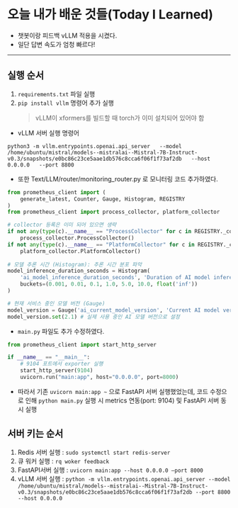 # 오늘 내가 배운 것들(Today I Learned)

- 챗봇이랑 피드백 vLLM 적용을 시켰다.
- 일단 답변 속도가 엄청 빠르다!

---

## 실행 순서

1. `requirements.txt` 파일 실행
2. `pip install vllm` 명령어 추가 실행
    > vLLM이 xformers를 빌드할 때 torch가 이미 설치되어 있어야 함

- vLLM 서버 실행 명령어

```plaintext
python3 -m vllm.entrypoints.openai.api_server   --model /home/ubuntu/mistral/models--mistralai--Mistral-7B-Instruct-v0.3/snapshots/e0bc86c23ce5aae1db576c8cca6f06f1f73af2db   --host 0.0.0.0   --port 8800
```

- 또한 Text/LLM/router/monitoring_router.py 로 모니터링 코드 추가하였다.

```python
from prometheus_client import (
    generate_latest, Counter, Gauge, Histogram, REGISTRY
)
from prometheus_client import process_collector, platform_collector

# collector 등록은 이미 되어 있으면 생략
if not any(type(c).__name__ == "ProcessCollector" for c in REGISTRY._collector_to_names):
    process_collector.ProcessCollector()
if not any(type(c).__name__ == "PlatformCollector" for c in REGISTRY._collector_to_names):
    platform_collector.PlatformCollector()
   
# 모델 추론 시간 (Histogram): 추론 시간 분포 파악
model_inference_duration_seconds = Histogram(
    'ai_model_inference_duration_seconds', 'Duration of AI model inference in seconds',
    buckets=(0.001, 0.01, 0.1, 1.0, 5.0, 10.0, float('inf'))
)

# 현재 서비스 중인 모델 버전 (Gauge)
model_version = Gauge('ai_current_model_version', 'Current AI model version')
model_version.set(2.1) # 실제 사용 중인 AI 모델 버전으로 설정
```

- `main.py` 파일도 추가 수정하였다.

```python
from prometheus_client import start_http_server

if __name__ == "__main__":
    # 9104 포트에서 exporter 실행
    start_http_server(9104)
    uvicorn.run("main:app", host="0.0.0.0", port=8000)
```

- 따라서 기존 `uvicorn main:app ~` 으로 FastAPI 서버 실행했었는데, 코드 수정으로 인해 `python main.py` 실행 시  metrics 연동(port: 9104) 및 FastAPI 서버 동시 실행

## 서버 키는 순서

1. Redis 서버 실행 :
`sudo systemctl start redis-server`
2. 큐 워커 실행 :
`rq woker feedback`
3. FastAPI서버 실행 :
`uvicorn main:app --host 0.0.0.0 —port 8000`
4. vLLM 서버 실행 :
`python -m vllm.entrypoints.openai.api_server --model /home/ubuntu/mistral/models--mistralai--Mistral-7B-Instruct-v0.3/snapshots/e0bc86c23ce5aae1db576c8cca6f06f1f73af2db --port 8800 --host 0.0.0.0`